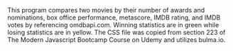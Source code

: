 This program compares two movies by their number of awards and nominations, box office performance, metascore, IMDB rating, and IMDB votes by referencing omdbapi.com. Winning statistics are in green while losing statistics are in yellow. The CSS file was copied from section 223 of The Modern Javascript Bootcamp Course on Udemy and utilizes bulma.io.
